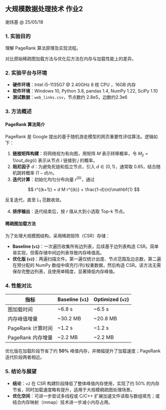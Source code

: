 ## 大规模数据处理技术 作业2

谢炜基 @ 25/05/18

### 1. 实验目的

理解 PageRank 算法原理及实现流程。

对比原始稀疏图加载方法与优化后方法在内存与加载性能上的差异。

### 2. 实验平台与环境

* **硬件环境**：Intel i5-1135G7 @ 2.40GHz 8 核 CPU ，16GB 内存
* **软件环境**：Windows 10, Python 3.8, pandas 1.4, NumPy 1.22, SciPy 1.10
* **测试数据**：`web_links.csv`，节点数约 2.8e5，边数约2.3e6

### 3. 方法概述


#### PageRank 算法简介

PageRank 是 Google 提出的基于随机游走模型的网页重要性评估算法。逻辑如下：

1. **链接矩阵构建**：将网络视为有向图，用矩阵 $M$ 表示转移概率，令 $M_{ji}=1/out\_deg(i)$ 表示从节点 $i$ 链接到 $j$ 的概率。
2. **阻尼因子** $d$：为避免死链和孤立节点，引入 $d\in(0,1)$，通常取 0.85，结合随机跳转概率 $(1-d)/n$。
3. **迭代计算**：初始化均匀分布向量 $r^{(0)}$，通过

$$
 r^{(k+1)} = d M r^{(k)} + \frac{1-d}{n}\mathbf{1}
$$

反复迭代，直至 $L_1$ 范数收敛。

4. **排序输出**：迭代结束后，按 $r$ 值从大到小选取 Top-k 节点。

#### 稀疏图加载方法

为了处理大规模图结构，采用稀疏矩阵（CSR）存储：

* **Baseline (`v1`)**：一次遍历收集所有边列表，后续基于边列表构造 CSR。简单易实现，但需存储中间边列表导致内存峰值高。
* **优化版 (`v2`)**：两遍扫描文件。第一遍仅统计出度、节点范围及边总数，第二遍在预分配的 NumPy 数组中填充行/列/权重数据，然后构造 CSR。该方法无需保存完整边列表，且使用单精度，显著降低内存峰值。

### 4. 性能对比


| 指标            | Baseline (`v1`) | Optimized (`v2`) |
| ------------- | --------------- | ---------------- |
| 图加载时间         | \~6.8 s         | \~6.5 s          |
| 内存峰值增量        | \~30.2 MB         | \~20.8 MB          |
| PageRank 计算时间 | \~1.2 s         | \~1.2 s          |
| PageRank 内存增量 | \~2.2 MB        | \~2.2 MB         |

优化版在加载阶段节省了约 **50%** 峰值内存，并微幅提升了加载速度；PageRank 迭代阶段两者相近。


### 5. 结论与展望

* **结论**：`v2` 在 CSR 构建阶段降低了整体峰值内存使用，实现了约 50% 的内存节省，同时加载速度略有提升，适用于大规模稠疏图处理场景。
* **优化空间**：可进一步尝试多线程或 C/C++ 扩展加速文件读取与数组填充；或结合内存映射（mmap）技术进一步减小内存占用。
